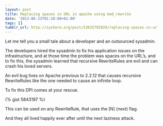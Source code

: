 ```yaml
---
layout: post
title: Replacing spaces in URL in apache using mod_rewrite
date: '2013-06-23T01:20:00+01:00'
tags: []
tumblr_url: http://syshero.org/post/53632792929/replacing-spaces-in-url-in-apache-using
---
```

Let me tell you a small tale about a developer and an outsourced sysadmin.

The developers hired the sysadmin to fix his application issues on the infrastructure, and at those time the problem was spaces on the URL’s, and to fix this, the sysadmin learned that recursive RewriteRules are evil and can crash his loved servers.
<!--more-->
An evil bug lives on Apache previous to 2.2.12 that causes recursive RewriteRules like the one needed to cause an infinite loop.

To fix this DPI comes at your rescue.

{% gist 5843197 %}

This can be used on any RewriteRule, that uses the [N] (next) flag.

And they all lived happily ever after until the next laziness attack.
